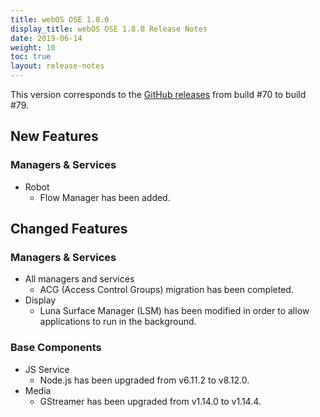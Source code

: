 ```yaml
---
title: webOS OSE 1.8.0
display_title: webOS OSE 1.8.0 Release Notes
date: 2019-06-14
weight: 10
toc: true
layout: release-notes
---
```


This version corresponds to the [GitHub releases](https://github.com/webosose/build-webos/releases) from build #70 to build #79.

## New Features

### Managers & Services

* Robot
    * Flow Manager has been added.

## Changed Features

### Managers & Services

* All managers and services
    * ACG (Access Control Groups) migration has been completed.
* Display
    * Luna Surface Manager (LSM) has been modified in order to allow applications to run in the background.

### Base Components

* JS Service
    * Node.js has been upgraded from v6.11.2 to v8.12.0.
* Media
    * GStreamer has been upgraded from v1.14.0 to v1.14.4.
